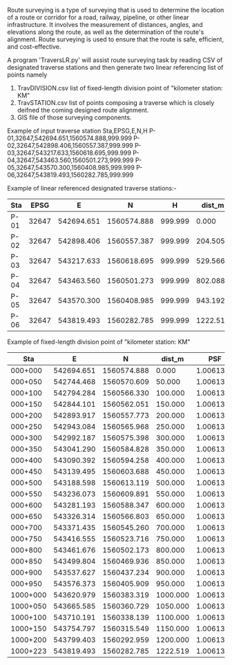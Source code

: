 Route surveying is a type of surveying that is used to determine the location of a route 
or corridor for a road, railway, pipeline, or other linear infrastructure. 
It involves the measurement of distances, angles, and elevations along the route, 
as well as the determination of the route's alignment. Route surveying is used to ensure that 
the route is safe, efficient, and cost-effective.

  A program 'TraversLR.py' will assist route surveying task by reading CSV of designated
traverse stations and then generate two linear referencing list of points namely 
1) TravDIVISION.csv list of fixed-length division point of "kilometer station: KM"
2) TravSTATION.csv list of points composing a traverse which is closely deifned the
   coming designed route alignment.
3) GIS file of those surveying components.

Example of input traverse station
Sta,EPSG,E,N,H
P-01,32647,542694.651,1560574.888,999.999
P-02,32647,542898.406,1560557.387,999.999
P-03,32647,543217.633,1560618.695,999.999
P-04,32647,543463.560,1560501.273,999.999
P-05,32647,543570.300,1560408.985,999.999
P-06,32647,543819.493,1560282.785,999.999

Example of linear referenced designated traverse stations:-

| Sta  | EPSG  | E          | N           | H       | dist_m   | PSF       |
| ---- | ----- | ---------- | ----------- | ------- | -------- | --------- |
| P-01 | 32647 | 542694.651 | 1560574.888 | 999.999 | 0.000    | 1.0061383 |
| P-02 | 32647 | 542898.406 | 1560557.387 | 999.999 | 204.505  | 1.0061383 |
| P-03 | 32647 | 543217.633 | 1560618.695 | 999.999 | 529.566  | 1.0061382 |
| P-04 | 32647 | 543463.560 | 1560501.273 | 999.999 | 802.088  | 1.0061383 |
| P-05 | 32647 | 543570.300 | 1560408.985 | 999.999 | 943.192  | 1.0061384 |
| P-06 | 32647 | 543819.493 | 1560282.785 | 999.999 | 1222.519 | 1.0061385 |

Example of fixed-length division point of "kilometer station: KM"

| Sta      | E          | N           | dist_m   | PSF       |
| -------- | ---------- | ----------- | -------- | --------- |
| 000+000  | 542694.651 | 1560574.888 | 0.000    | 1.0061383 |
| 000+050  | 542744.468 | 1560570.609 | 50.000   | 1.0061383 |
| 000+100  | 542794.284 | 1560566.330 | 100.000  | 1.0061383 |
| 000+150  | 542844.101 | 1560562.051 | 150.000  | 1.0061383 |
| 000+200  | 542893.917 | 1560557.773 | 200.000  | 1.0061383 |
| 000+250  | 542943.084 | 1560565.968 | 250.000  | 1.0061383 |
| 000+300  | 542992.187 | 1560575.398 | 300.000  | 1.0061383 |
| 000+350  | 543041.290 | 1560584.828 | 350.000  | 1.0061383 |
| 000+400  | 543090.392 | 1560594.258 | 400.000  | 1.0061383 |
| 000+450  | 543139.495 | 1560603.688 | 450.000  | 1.0061382 |
| 000+500  | 543188.598 | 1560613.119 | 500.000  | 1.0061382 |
| 000+550  | 543236.073 | 1560609.891 | 550.000  | 1.0061382 |
| 000+600  | 543281.193 | 1560588.347 | 600.000  | 1.0061383 |
| 000+650  | 543326.314 | 1560566.803 | 650.000  | 1.0061383 |
| 000+700  | 543371.435 | 1560545.260 | 700.000  | 1.0061383 |
| 000+750  | 543416.555 | 1560523.716 | 750.000  | 1.0061383 |
| 000+800  | 543461.676 | 1560502.173 | 800.000  | 1.0061383 |
| 000+850  | 543499.804 | 1560469.936 | 850.000  | 1.0061383 |
| 000+900  | 543537.627 | 1560437.234 | 900.000  | 1.0061384 |
| 000+950  | 543576.373 | 1560405.909 | 950.000  | 1.0061384 |
| 1000+000 | 543620.979 | 1560383.319 | 1000.000 | 1.0061384 |
| 1000+050 | 543665.585 | 1560360.729 | 1050.000 | 1.0061384 |
| 1000+100 | 543710.191 | 1560338.139 | 1100.000 | 1.0061384 |
| 1000+150 | 543754.797 | 1560315.549 | 1150.000 | 1.0061385 |
| 1000+200 | 543799.403 | 1560292.959 | 1200.000 | 1.0061385 |
| 1000+223 | 543819.493 | 1560282.785 | 1222.519 | 1.0061385 |
